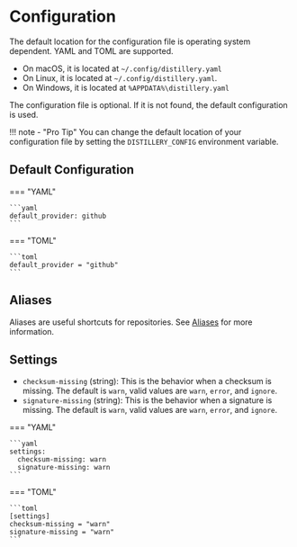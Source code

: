 # Configuration

The default location for the configuration file is operating system dependent. YAML and TOML are supported.

- On macOS, it is located at `~/.config/distillery.yaml`
- On Linux, it is located at `~/.config/distillery.yaml`.
- On Windows, it is located at `%APPDATA%\distillery.yaml`

The configuration file is optional. If it is not found, the default configuration is used.

!!! note - "Pro Tip"
    You can change the default location of your configuration file by setting the `DISTILLERY_CONFIG` environment variable.

## Default Configuration

=== "YAML"

    ```yaml
    default_provider: github
    ```

=== "TOML"

    ```toml
    default_provider = "github"
    ```

## Aliases

Aliases are useful shortcuts for repositories. See [Aliases](config/aliases.md) for more information.

## Settings

- `checksum-missing` (string): This is the behavior when a checksum is missing. The default is `warn`, valid values are `warn`, `error`, and `ignore`.
- `signature-missing` (string): This is the behavior when a signature is missing. The default is `warn`, valid values are `warn`, `error`, and `ignore`.

=== "YAML"

    ```yaml
    settings:
      checksum-missing: warn
      signature-missing: warn
    ```

=== "TOML"

    ```toml
    [settings]
    checksum-missing = "warn"
    signature-missing = "warn"
    ```